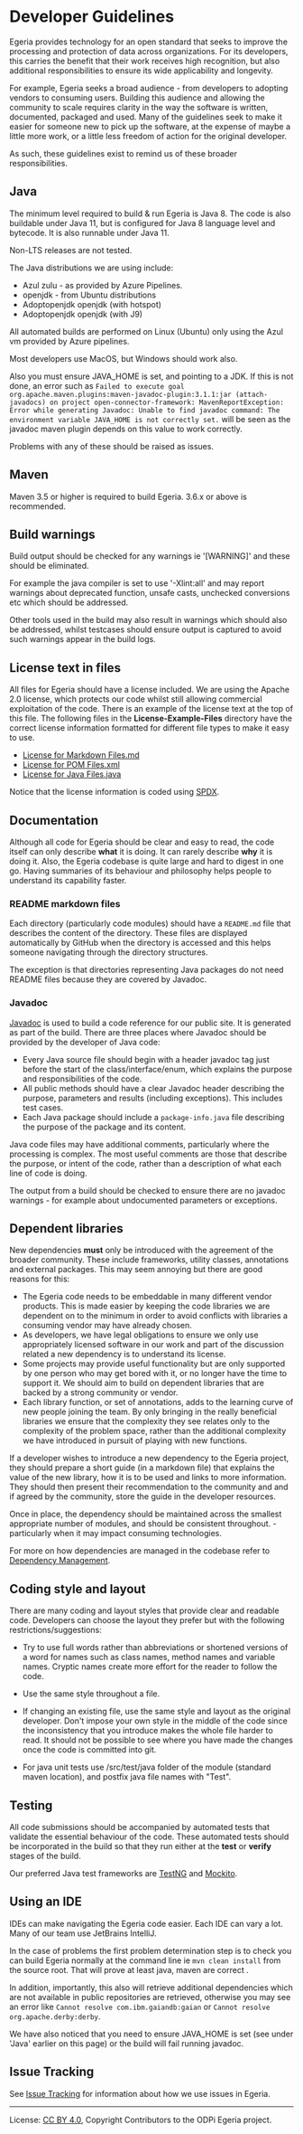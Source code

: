 <!-- SPDX-License-Identifier: CC-BY-4.0 -->
<!-- Copyright Contributors to the ODPi Egeria project. -->

# Developer Guidelines

Egeria provides technology for an open standard that seeks to improve the processing and
protection of data across organizations.  For its developers, this carries the benefit that
their work receives high recognition, but also additional responsibilities to ensure its
wide applicability and longevity.

For example, Egeria seeks a broad audience - from developers to adopting vendors to consuming users.
Building this audience and allowing the community to scale requires clarity in the way
the software is written, documented, packaged and used.  Many of the guidelines seek to make
it easier for someone new to pick up the software, at the expense of maybe a little more work,
or a little less freedom of action for the original developer.

As such, these guidelines exist to remind us of these broader responsibilities.

## Java

The minimum level required to build & run Egeria is Java 8. 
 The code is also buildable under Java 11, but is configured for Java 8 language level and bytecode. It is also runnable under Java 11. 
 
 Non-LTS releases are not tested.
 
 The Java distributions we are using include:
  * Azul zulu - as provided by Azure Pipelines. 
  * openjdk - from Ubuntu distributions 
  * Adoptopenjdk openjdk (with hotspot)
  * Adoptopenjdk openjdk (with J9)  
  
 All automated builds are performed on Linux (Ubuntu) only using the Azul vm provided by Azure pipelines.
  
 Most developers use MacOS, but Windows should work also.

 Also you must ensure JAVA_HOME is set, and pointing to a JDK. If this is not done, an error such as `Failed to execute goal org.apache.maven.plugins:maven-javadoc-plugin:3.1.1:jar (attach-javadocs) on project open-connector-framework: MavenReportException: Error while generating Javadoc: Unable to find javadoc command: The environment variable JAVA_HOME is not correctly set.` will be seen as the javadoc maven plugin depends on this value to work correctly.
 
 Problems with any of these should be raised as issues.

## Maven

Maven 3.5 or higher is required to build Egeria. 3.6.x or above is recommended.

## Build warnings

Build output should be checked for any warnings ie '[WARNING]' and these should be eliminated. 

For example the java compiler is set to use '-Xlint:all' and may report warnings about deprecated function, unsafe casts, unchecked conversions etc which should be addressed.

Other tools used in the build may also result in warnings which should also be addressed, whilst testcases should ensure output is captured to avoid such warnings appear in the build logs.

## License text in files

All files for Egeria should have a license included.  We are using the Apache 2.0 license,
which protects our code whilst still allowing commercial exploitation of the code.  There is
an example of the license text at the top of this file.  The following files in the
**License-Example-Files** directory have the correct
license information formatted for different file types to make it easy to use.

* [License for Markdown Files.md](./License-Example-Files/License_for_Markdown_Files.md)
* [License for POM Files.xml](./License-Example-Files/License_for_POM_Files.xml)
* [License for Java Files.java](./License-Example-Files/License_for_Java_Files.java)

Notice that the license information is coded using [SPDX](https://spdx.org/ids).

## Documentation

Although all code for Egeria should be clear and easy to read, the code itself can only
describe **what** it is doing.  It can rarely describe **why** it is doing it.  Also, the
Egeria codebase is quite large and hard to digest in one go.  Having summaries of its
behaviour and philosophy helps people to understand its capability faster.

### README markdown files

Each directory (particularly code modules) should have a `README.md` file that describes the
content of the directory.  These files are displayed automatically by GitHub when the
directory is accessed and this helps someone navigating through the directory structures.

The exception is that directories representing Java packages do not need README files
because they are covered by Javadoc.

### Javadoc

[Javadoc](https://docs.oracle.com/javase/7/docs/technotes/tools/solaris/javadoc.html)
is used to build a code reference for our public site.  It is generated
as part of the build.  There are three places where Javadoc should be provided
by the developer of Java code:

* Every Java source file should begin with a header javadoc tag just before the start of the
class/interface/enum, which explains the purpose and responsibilities of the code.
* All public methods should have a clear Javadoc header describing the purpose, parameters and
results (including exceptions).  This includes test cases.
* Each Java package should include a `package-info.java` file describing the purpose of the
package and its content.

Java code files may have additional comments, particularly where the processing is complex.
The most useful comments are those that describe the purpose, or intent of the code,
rather than a description of what each line of code is doing.

The output from a build should be checked to ensure there are no javadoc warnings - for example about undocumented parameters or exceptions.

## Dependent libraries

New dependencies **must** only be introduced with the agreement of the broader
community.  These include frameworks, utility classes, annotations and external packages.
This may seem annoying but there are good reasons for this:

* The Egeria code needs to be embeddable in many different vendor products.
This is made easier by keeping the code libraries we are dependent on to the minimum
in order to avoid conflicts with libraries a consuming vendor may have already chosen.
* As developers, we have legal obligations to ensure we only use appropriately
licensed software in our work and part of the discussion related a new dependency
is to understand its license.
* Some projects may provide useful functionality but are only supported by one
person who may get bored with it, or no longer have the time to support it.
We should aim to build on dependent libraries that are backed by a strong
community or vendor.
* Each library function, or set of annotations, adds to the learning curve of
new people joining the team.  By only bringing in the really beneficial
libraries we ensure that the complexity they see relates only to the complexity
of the problem space, rather than the additional complexity we have introduced in
pursuit of playing with new functions.

If a developer wishes to introduce a new dependency to the Egeria project,
they should prepare a short guide (in a markdown file) that explains the value of
the new library, how it is to be used and links to more information.
They should then present their recommendation to the community and
and if agreed by the community, store the guide in the developer resources.

Once in place, the dependency should be maintained across the smallest appropriate
number of modules, and should be consistent throughout. - particularly when it may impact consuming technologies.

For more on how dependencies are managed in the codebase refer to [Dependency Management](./Dependency-Management.md).

## Coding style and layout

There are many coding and layout styles that provide clear and readable code.
Developers can choose the layout they prefer but with the following
restrictions/suggestions:

* Try to use full words rather than abbreviations or shortened versions of
a word for names such as class names, method names and variable names.
Cryptic names create more effort for the reader to follow the code.
* Use the same style throughout a file.
* If changing an existing file, use the same style and layout as the original
developer.  Don't impose your own style in the middle of the code since the
inconsistency that you introduce makes the whole file harder to read.
It should not be possible to see where you have made the changes once the
code is committed into git.

* For java unit tests use /src/test/java folder of the module (standard maven location), and postfix java file names with "Test".

## Testing

All code submissions should be accompanied by automated tests that validate
the essential behaviour of the code.  These automated tests should be
incorporated in the build so that they run either at the **test** or **verify**
stages of the build.

Our preferred Java test frameworks are [TestNG](http://testng.org) and [Mockito](http://mockito.org).

## Using an IDE

IDEs can make navigating the Egeria code easier. Each IDE can vary a lot. Many of our team use JetBrains IntelliJ.

In the case of problems the first problem determination step is to check you can build Egeria normally at the command line ie `mvn clean install` from the source 
root. That will prove at least java, maven are correct . 

In addition, importantly, this also will retrieve additional dependencies which are not available in public
repositories are retrieved, otherwise you may see an error like `Cannot resolve com.ibm.gaiandb:gaian` or `Cannot resolve org.apache.derby:derby`.

We have also noticed that you need to ensure JAVA_HOME is set (see under 'Java' earlier on this page) or the build will fail running javadoc. 

## Issue Tracking

See [Issue Tracking](Issue-Tracking.md) for information about how we use issues in Egeria.

----
License: [CC BY 4.0](https://creativecommons.org/licenses/by/4.0/),
Copyright Contributors to the ODPi Egeria project.
